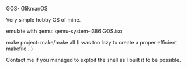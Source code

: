 GOS- GlikmanOS

Very simple hobby OS of mine.

emulate with qemu: qemu-system-i386 GOS.iso

make project: make/make all (I was too lazy to create a proper efficient makefile...)

Contact me if you managed to exploit the shell as I built it to be possible.